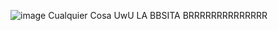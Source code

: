 ![image](https://github.com/user-attachments/assets/a11fd6c6-da0a-4a50-9200-085653478f86)
Cualquier Cosa UwU
LA BBSITA BRRRRRRRRRRRRRR